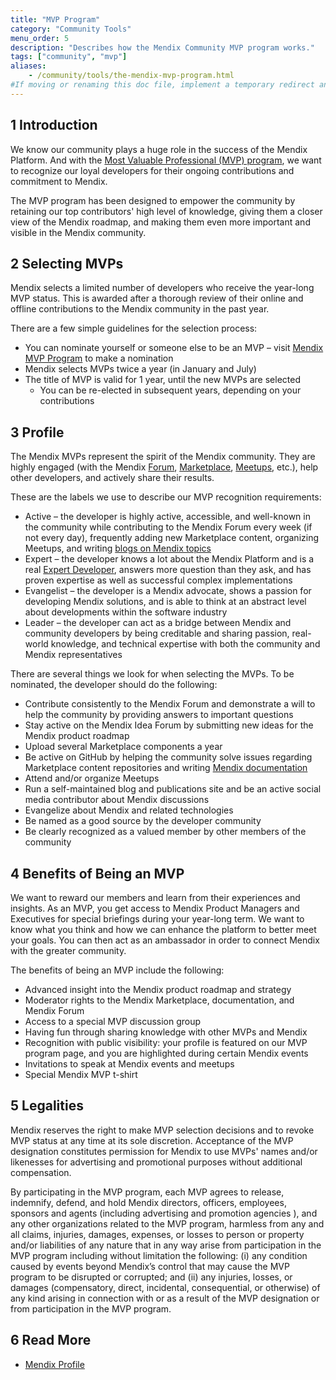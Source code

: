 ```yaml
---
title: "MVP Program"
category: "Community Tools"
menu_order: 5
description: "Describes how the Mendix Community MVP program works."
tags: ["community", "mvp"]
aliases:
    - /community/tools/the-mendix-mvp-program.html
#If moving or renaming this doc file, implement a temporary redirect and let the respective team know they should update the URL in the product. See Mapping to Products for more details.
---
```


## 1 Introduction

We know our community plays a huge role in the success of the Mendix Platform. And with the [Most Valuable Professional (MVP) program](https://www.mendix.com/mvp-program/), we want to recognize our loyal developers for their ongoing contributions and commitment to Mendix.

The MVP program has been designed to empower the community by retaining our top contributors' high level of knowledge, giving them a closer view of the Mendix roadmap, and making them even more important and visible in the Mendix community.

## 2 Selecting MVPs

Mendix selects a limited number of developers who receive the year-long MVP status. This is awarded after a thorough review of their online and offline contributions to the Mendix community in the past year.

There are a few simple guidelines for the selection process:

* You can nominate yourself or someone else to be an MVP – visit [Mendix MVP Program](https://www.mendix.com/mvp-program/) to make a nomination
* Mendix selects MVPs twice a year (in January and July)
* The title of MVP is valid for 1 year, until the new MVPs are selected
    * You can be re-elected in subsequent years, depending on your contributions

## 3 Profile

The Mendix MVPs represent the spirit of the Mendix community. They are highly engaged (with the Mendix [Forum](mendix-forum), [Marketplace](/appstore/general/app-store-overview), [Meetups](https://community.mendix.com/p/community), etc.), help other developers, and actively share their results. 

These are the labels we use to describe our MVP recognition requirements:

* Active – the developer is highly active, accessible, and well-known in the community while contributing to the Mendix Forum every week (if not every day), frequently adding new Marketplace content, organizing Meetups, and writing [blogs on Mendix topics](https://developers.mendix.com/community-blog/)
* Expert – the developer knows a lot about the Mendix Platform and is a real [Expert Developer](https://academy.mendix.com/link/certification/expert), answers more question than they ask, and has proven expertise as well as successful complex implementations
* Evangelist – the developer is a Mendix advocate, shows a passion for developing Mendix solutions, and is able to think at an abstract level about developments within the software industry
* Leader – the developer can act as a bridge between Mendix and community developers by being creditable and sharing passion, real-world knowledge, and technical expertise with both the community and Mendix representatives

There are several things we look for when selecting the MVPs. To be nominated, the developer should do the following:

* Contribute consistently to the Mendix Forum and demonstrate a will to help the community by providing answers to important questions
* Stay active on the Mendix Idea Forum by submitting new ideas for the Mendix product roadmap
* Upload several Marketplace components a year
* Be active on GitHub by helping the community solve issues regarding Marketplace content repositories and writing [Mendix documentation](https://github.com/mendix/docs)
* Attend and/or organize Meetups
* Run a self-maintained blog and publications site and be an active social media contributor about Mendix discussions
* Evangelize about Mendix and related technologies
* Be named as a good source by the developer community
* Be clearly recognized as a valued member by other members of the community

## 4 Benefits of Being an MVP

We want to reward our members and learn from their experiences and insights. As an MVP, you get access to Mendix Product Managers and Executives for special briefings during your year-long term. We want to know what you think and how we can enhance the platform to better meet your goals. You can then act as an ambassador in order to connect Mendix with the greater community.

The benefits of being an MVP include the following:

* Advanced insight into the Mendix product roadmap and strategy
* Moderator rights to the Mendix Marketplace, documentation, and Mendix Forum
* Access to a special MVP discussion group
* Having fun through sharing knowledge with other MVPs and Mendix
* Recognition with public visibility: your profile is featured on our MVP program page, and you are highlighted during certain Mendix events
* Invitations to speak at Mendix events and meetups
* Special Mendix MVP t-shirt

## 5 Legalities

Mendix reserves the right to make MVP selection decisions and to revoke MVP status at any time at its sole discretion. Acceptance of the MVP designation constitutes permission for Mendix to use MVPs' names and/or likenesses for advertising and promotional purposes without additional compensation.

By participating in the MVP program, each MVP agrees to release, indemnify, defend, and hold Mendix directors, officers, employees, sponsors and agents (including advertising and promotion agencies ), and any other organizations related to the MVP program, harmless from any and all claims, injuries, damages, expenses, or losses to person or property and/or liabilities of any nature that in any way arise from participation in the MVP program including without limitation the following: (i) any condition caused by events beyond Mendix’s control that may cause the MVP program to be disrupted or corrupted; and (ii) any injuries, losses, or damages (compensatory, direct, incidental, consequential, or otherwise) of any kind arising in connection with or as a result of the MVP designation or from participation in the MVP program.

## 6 Read More

* [Mendix Profile](/developerportal/community-tools/mendix-profile/)
